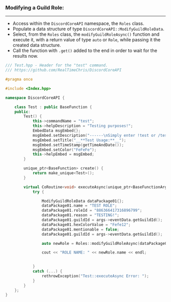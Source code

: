 ### **Modifying a Guild Role:**
---
- Access within the `DiscordCoreAPI` namespace, the `Roles` class.
- Populate a data structure of type `DiscordCoreAPI::ModifyGuildRoleData`.
- Select, from the `Roles` class, the `modifyGuildRoleAsync()` function and execute it, with a return value of type `auto` or `Role`, while passing it the created data structure.
- Call the function with `.get()` added to the end in order to wait for the results now.

```cpp
/// Test.hpp - Header for the "test" command.
/// https://github.com/RealTimeChris/DiscordCoreAPI

#pragma once

#include <Index.hpp>

namespace DiscordCoreAPI {

	class Test : public BaseFunction {
	public:
		Test() {
			this->commandName = "test";
			this->helpDescription = "Testing purposes!";
			EmbedData msgEmbed{};
			msgEmbed.setDescription("------\nSimply enter !test or /test!\n------");
			msgEmbed.setTitle("__**Test Usage:**__");
			msgEmbed.setTimeStamp(getTimeAndDate());
			msgEmbed.setColor("FeFeFe");
			this->helpEmbed = msgEmbed;
		}

		unique_ptr<BaseFunction> create() {
			return make_unique<Test>();
		}

		virtual CoRoutine<void> executeAsync(unique_ptr<BaseFunctionArguments> args) {
			try {

				ModifyGuildRoleData dataPackage01{};
				dataPackage01.name = "TEST ROLE";
				dataPackage01.roleId = "886366417316896799";
				dataPackage01.reason = "TESTING!";
				dataPackage01.guildId = args->eventData.getGuildId();
				dataPackage01.hexColorValue = "Fefe12";
				dataPackage01.mentionable = false;
				dataPackage01.guildId = args->eventData.getGuildId();

				auto newRole = Roles::modifyGuildRoleAsync(dataPackage01).get();

				cout << "ROLE NAME: " << newRole.name << endl;

				
			}
			catch (...) {
				rethrowException("Test::executeAsync Error: ");
			}
		}
	};
}


```
